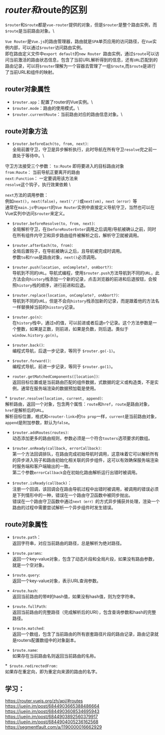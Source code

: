 # $router和$route的区别

`$router`和`$route`都是`vue-router`提供的对象，但是`$router`是整个路由实例，而`$route`是当前路由对象。\

`Vue Router`是`Vue.js`的路由管理器，路由就是`SPA`单页应用的访问路径，在`Vue`实例内部，可以通过`$router`访问路由实例。\
即在路由定义文件中`export default`的`new Router `路由实例，通过`$route`可以访问当前激活的路由状态信息，包含了当前URL解析得到的信息，还有`URL`匹配到的路由记录，可以将`$router`理解为一个容器去管理了一组`$route`,而`$route`是进行了当前URL和组件的映射。

## router对象属性

* `$router.app`：配置了router的Vue实例。\
* `$router.mode`：路由的使用模式。\
* `$router.currentRoute`：当前路由对应的路由信息对象。\

## route对象方法

* `$router.beforeEach(to, from, next)`:\
全局前置守卫，守卫是异步解析执行，此时导航在所有守卫`resolve`完之前一直处于等待中。\

守卫方法接受三个参数：
`to:Route` 即将要进入的目标路由对象 \
`from:Route`： 当前导航正要离开的路由 \
`next:Function`： 一定要调用该方法来 \
`resolve`这个钩子，执行效果依赖 \

`next`方法的调用参数： \
例如`next()`，`next(false)`，`next('/')`或`next(vm)`，`next（error）`等\
通常在`main.js`中`import`的`Vue Router`实例中直接定义导航守卫，当然也可以在Vue实列中访问`$router`来定义。

* `$router.beforeResolve(to, from, next)`:\
全局解析守卫，在(`beforeRouterEnter`调用之后调用)导航被确认之前，同时在所有组件内守卫和异步路由组件被解析之后，解析守卫就被调用。

* `$router.afterEach(to, from)`:\
全局后置钩子，在导航被确认之后，且导航被完成时调用。\
参数`to`和`from`是路由对象，`next()`必须调用。

* `$router.push(location, onComplete?, onAbort?)`:\
导航到不同的`URL`。导航式编程，使用`$router.push`方法导航到不同的`URL`，此方法会向`history`栈添加一个新的记录，点击浏览器的前进和后退按钮，会按照`history`栈的顺序，进行前进和后退。

* `$router.replace(location, onComplete?, onAbort?)`:\
导航到不同的`UR`L，但是不会向`history`栈添加新的记录，而是跟着他的方法名一样替换掉当前的`hisstory`记录。

* `$router.go(n)`:\
在`history`栈中，通过`n`的值，可以前进或者后退`n`个记录。这个方法参数是一个整数，如果是正数，则前进，如果是负数，则后退。类似于 `window.history.go(n)`。

* `$router.back()`:\
编程式导航，后退一步记录，等同于 `$router.go(-1)`。

* `$router.forward()`:\
编程式导航，前进一步记录，等同于 `$router.go(1)`。

* `router.getMatchedComponents([location])`:\
返回目标位置或是当前路由匹配的组件数据，式数据的定义或构造类，不是实例，通常在服务端渲染的数据预加载是使用。

*` $router.resolve(location, current, append)`:\
解析路由，返回一个对象，包含两个属性：`route`和`href`，`route`是路由对象，`href`是解析后的`URL`。\
解析目标位置，格式和`<router-link>`的`to prop`一样，`current`是当前路由对象，`append`是附加参数，默认为`false`。

* `$router.addRoutes(routes)`:\
动态添加更多的路由规则，参数必须是一个符合`touters`选项要求的数组。

* `$router.onReady(callback, errorCallback)`:\
第一个方法回调排队，在路由完成初始导航时调用，这意味着它可以解析所有的异步进入钩子和路由初始化相关联的异步组件，这可以有效确保服务端渲染时服务端和客户端输出的一致。\
第二个参数`errorCallback`会在初始化路由解析运行出错时被调用。

* `$router.isReady(callback)`：\
注册一个回调，该回调会在路由导航过程中出错时被调用，被调用的错误必须是下列情形中的一种，错误在一个路由守卫函数中被同步抛出。\
错误在一个路由守卫函数中通过`next（err）`的方式异步捕获并处理，渲染一个路由的过程中需要尝试解析一个异步组件时发生错误。

## route对象属性

* `$route.path`：\
返回字符串，对应当前路由的路径，总是解析为绝对路径。

* `$route.params`:\
返回一个key-value对象，包含了动态片段和全局片段，如果没有路由参数，就是一个空对象。

* `$route.query`:\
返回一个key-value对象，表示URL查询参数。

* `4route.hash`:\
返回当前路由的带#的hash值，如果没有hash值，则为空字符串。

* `$route.fullPath`:\
返回当前路由的完整路径（完成解析后的URl），包含查询参数和hash的完整路径。

* `$route.matched`:\
返回一个数组，包含了当前路由的所有嵌套路径片段的路由记录，路由记录就是routers配置数组中的对象副本。

* `$route.name`:\
如果存在当前路由名则返回当前路由的名称。

*` $route.redirectedFrom:`\
如果存在重定向，即为重定向来源的路由的名字。

## 学习： 
https://router.vuejs.org/zh/api/#routes
https://juejin.im/post/6844903665388486664
https://juejin.im/post/6844903608534695943
https://juejin.im/post/6844903892560379917
https://juejin.im/post/6844904005236162568
https://segmentfault.com/a/1190000016662929
